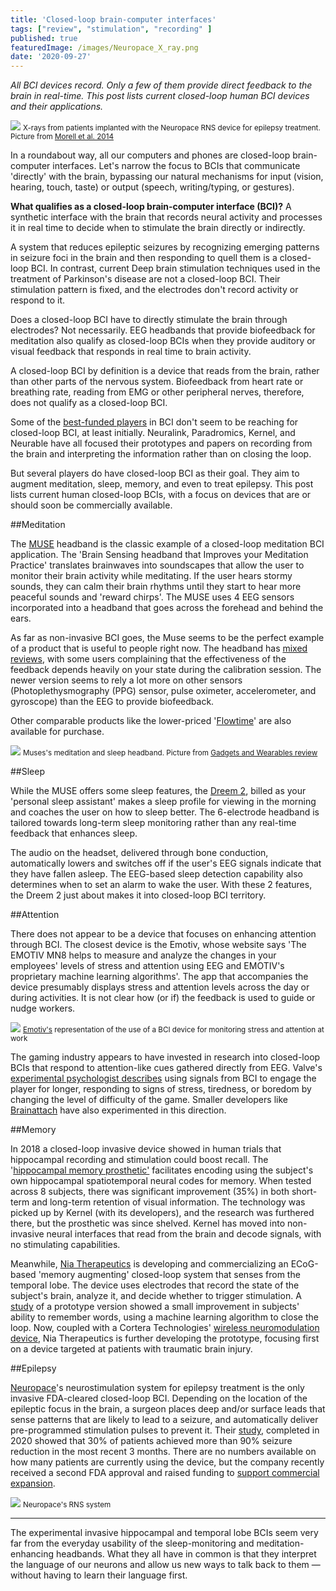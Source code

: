 ```yaml
---
title: 'Closed-loop brain-computer interfaces'
tags: ["review", "stimulation", "recording" ]
published: true
featuredImage: /images/Neuropace_X_ray.png
date: '2020-09-27'
---
```


*All BCI devices record. Only a few of them provide direct feedback
to the brain in real-time. This post lists current closed-loop human BCI
devices and their applications.*

![](../src/images/Neuropace_X_ray.png)
<small class="caption"> X-rays from patients implanted with the Neuropace RNS device for epilepsy treatment. Picture from <a href="https://pubmed.ncbi.nlm.nih.gov/25141960/">Morell et al. 2014</a></small>

In a roundabout way, all our computers and phones are closed-loop
brain-computer interfaces. Let's narrow the focus to BCIs that
communicate 'directly' with the brain, bypassing our natural mechanisms
for input (vision, hearing, touch, taste) or output (speech,
writing/typing, or gestures).

**What qualifies as a closed-loop brain-computer interface (BCI)?**
A synthetic interface with the brain that records neural activity and
processes it in real time to decide when to stimulate the brain directly
or indirectly.

A system that reduces epileptic seizures by recognizing emerging
patterns in seizure foci in the brain and then responding to quell them
is a closed-loop BCI. In contrast, current Deep brain stimulation
techniques used in the treatment of Parkinson's disease are not a
closed-loop BCI. Their stimulation pattern is fixed, and the electrodes
don't record activity or respond to it.

Does a closed-loop BCI have to directly stimulate the brain through
electrodes? Not necessarily. EEG headbands that provide biofeedback for
meditation also qualify as closed-loop BCIs when they provide auditory
or visual feedback that responds in real time to brain activity.

A closed-loop BCI by definition is a device that reads from the brain,
rather than other parts of the nervous system. Biofeedback from heart
rate or breathing rate, reading from EMG or other peripheral nerves,
therefore, does not qualify as a closed-loop BCI.

Some of the [best-funded
players](https://from-the-interface.com/BCI-venture-funding/) in BCI
don't seem to be reaching for closed-loop BCI, at least initially.
Neuralink, Paradromics, Kernel, and Neurable have all focused their
prototypes and papers on recording from the brain and interpreting the
information rather than on closing the loop.

But several players do have closed-loop BCI as their
goal. They aim to augment meditation, sleep, memory, and even to treat
epilepsy. This post lists current human closed-loop BCIs, with a focus
on devices that are or should soon be commercially available.

##Meditation

The [MUSE](https://choosemuse.com/) headband is the classic example of a
closed-loop meditation BCI application. The 'Brain Sensing headband that
Improves your Meditation Practice' translates brainwaves into
soundscapes that allow the user to monitor their brain activity while
meditating. If the user hears stormy sounds, they can calm their brain
rhythms until they start to hear more peaceful sounds and 'reward
chirps'. The MUSE uses 4 EEG sensors incorporated into a headband that
goes across the forehead and behind the ears.

As far as non-invasive BCI goes, the Muse seems to be the perfect
example of a product that is useful to people right now. The headband has [mixed
reviews](https://www.mentalfloss.com/article/611009/muse-meditation-headband-review),
with some users complaining that the effectiveness of the feedback
depends heavily on your state during the calibration session. The newer
version seems to rely a lot more on other sensors (Photoplethysmography
(PPG) sensor, pulse oximeter, accelerometer, and gyroscope) than the EEG
to provide biofeedback.

Other comparable products like the lower-priced
'[Flowtime](https://www.amazon.com/Flowtime-Biosensing-Meditation-Brainwave-Mindfulness/dp/B0824L385C/ref=sr_1_4?dchild=1&keywords=emotiv&qid=1600645992&sr=8-4)'
are also available for purchase.

![](../src/images/muse-s-provides-meditation-experiences-that-lull-you-into-restful-sleep-3.jpg)
<small class="caption"> Muses's meditation and sleep headband. Picture from <a href="https://gadgetsandwearables.com/2020/01/05/muse-s/">Gadgets and Wearables review</a></small>

##Sleep

While the MUSE offers some sleep features, the [Dreem
2](https://dreem.com/), billed as your 'personal sleep assistant' makes
a sleep profile for viewing in the morning and coaches the user on how
to sleep better. The 6-electrode headband is tailored towards long-term
sleep monitoring rather than any real-time feedback that enhances sleep.

The audio on the headset, delivered through bone conduction,
automatically lowers and switches off if the user's EEG signals indicate
that they have fallen asleep. The EEG-based sleep detection capability also
determines when to set an alarm to wake the user. With these 2 features,
the Dreem 2 just about makes it into closed-loop BCI territory.

##Attention

There does not appear to be a device that focuses on enhancing attention
through BCI. The closest device is the Emotiv, whose website says 'The
EMOTIV MN8 helps to measure and analyze the changes in your employees'
levels of stress and attention using EEG and EMOTIV's proprietary
machine learning algorithms'. The app that accompanies the device
presumably displays stress and attention levels across the day or during
activities. It is not clear how (or if) the feedback is used to guide or
nudge workers.

![](../src/images/adaptable-neurotech-workplace-3-1024x876.jpg)
<small class="caption"> <a href="https://www.emotiv.com/workplace-wellness-safety-and-productivity-mn8/">Emotiv's</a> representation of the use of a BCI device for monitoring stress and attention at work</small>

The gaming industry appears to have invested in research into closed-loop
BCIs that respond to attention-like cues gathered directly from EEG.
Valve's [experimental psychologist describes](https://www.youtube.com/watch?v=gvjzPUtD2WY)
using signals from BCI to engage the player for longer, responding to
signs of stress, tiredness, or boredom by changing the level of
difficulty of the game. Smaller developers like
[Brainattach](http://brainattach.com/) have also experimented in this direction.

##Memory

In 2018 a closed-loop invasive device showed in human trials that
hippocampal recording and stimulation could boost recall. The
'[hippocampal memory
prosthetic'](•%09https:/www.wired.com/story/hippocampal-neural-prosthetic)
facilitates encoding using the subject\'s own hippocampal spatiotemporal
neural codes for memory. When tested across 8 subjects, there was
significant improvement (35%) in both short-term and long-term retention
of visual information. The technology was picked up by Kernel (with its
developers), and the research was furthered there, but the prosthetic
was since shelved. Kernel has moved into non-invasive neural interfaces
that read from the brain and decode signals, with no stimulating
capabilities.

Meanwhile, [Nia Therapeutics](https://niatherapeutics.com/) is
developing and commercializing an ECoG-based 'memory augmenting'
closed-loop system that senses from the temporal lobe. The device uses
electrodes that record the state of the subject's brain, analyze it,
and decide whether to trigger stimulation. A
[study](https://www.nature.com/articles/s41467-017-02753-0) of a
prototype version showed a small improvement in subjects' ability to
remember words, using a machine learning algorithm to close the loop.
Now, coupled with a Cortera Technologies' [wireless neuromodulation
device](https://www.nature.com/articles/s41551-018-0323-x), Nia
Therapeutics is further developing the prototype,
focusing first on a device targeted at patients with traumatic brain
injury.

##Epilepsy

[Neuropace](https://www.neuropace.com/)'s neurostimulation system for
epilepsy treatment is the only invasive FDA-cleared closed-loop BCI.
Depending on the location of the epileptic focus in the brain, a surgeon
places deep and/or surface leads that sense patterns that are likely to
lead to a seizure, and automatically deliver pre-programmed stimulation
pulses to prevent it. Their
[study](https://www.businesswire.com/news/home/20200727005116/en/New-Published-Data-Show-NeuroPace’s-RNS®-System-Provides-Patients-with-Unprecedented-Seizure-Reduction-and-Improved-Quality-of-Life),
completed in 2020 showed that 30% of patients achieved more than 90%
seizure reduction in the most recent 3 months. There are no numbers
available on how many patients are currently using the device, but the
company recently received a second FDA approval and raised funding to
[support commercial
expansion](https://www.businesswire.com/news/home/20200831005199/en/NeuroPace-Raises-67-Million-Financing-to-Support-Commercial-Expansion-of-the-RNS®-System-for-Refractory-Epilepsy).

![](../src/images/Neuropace.jpg)
<small class="caption">Neuropace's RNS system</small>

---

The experimental invasive hippocampal and temporal lobe BCIs seem very
far from the everyday usability of the sleep-monitoring and
meditation-enhancing headbands. What they all have in common is that
they interpret the language of our neurons and allow us new ways to talk
back to them — without having to learn their language first.
